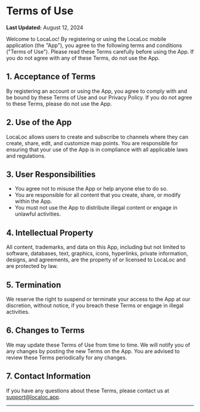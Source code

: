 # Terms of Use

**Last Updated:** August 12, 2024

Welcome to LocaLoc! By registering or using the LocaLoc mobile application (the "App"), you agree to the following terms and conditions ("Terms of Use"). Please read these Terms carefully before using the App. If you do not agree with any of these Terms, do not use the App.

## 1. Acceptance of Terms
By registering an account or using the App, you agree to comply with and be bound by these Terms of Use and our Privacy Policy. If you do not agree to these Terms, please do not use the App.

## 2. Use of the App
LocaLoc allows users to create and subscribe to channels where they can create, share, edit, and customize map points. You are responsible for ensuring that your use of the App is in compliance with all applicable laws and regulations.

## 3. User Responsibilities
- You agree not to misuse the App or help anyone else to do so.
- You are responsible for all content that you create, share, or modify within the App.
- You must not use the App to distribute illegal content or engage in unlawful activities.

## 4. Intellectual Property
All content, trademarks, and data on this App, including but not limited to software, databases, text, graphics, icons, hyperlinks, private information, designs, and agreements, are the property of or licensed to LocaLoc and are protected by law.

## 5. Termination
We reserve the right to suspend or terminate your access to the App at our discretion, without notice, if you breach these Terms or engage in illegal activities.

## 6. Changes to Terms
We may update these Terms of Use from time to time. We will notify you of any changes by posting the new Terms on the App. You are advised to review these Terms periodically for any changes.

## 7. Contact Information
If you have any questions about these Terms, please contact us at support@localoc.app.

---
